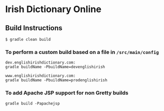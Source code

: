 # Irish Dictionary Online

## Build Instructions
```
$ gradle clean build
```

### To perform a custom build based on a file in `/src/main/config`
```
dev.englishirishdictionary.com:
gradle buildName -PbuildName=devenglishirish

www.englishirishdictionary.com:
gradle buildName -PbuildName=prodenglishirish
```

### To add Apache JSP support for non Gretty builds
```
gradle build -Papachejsp
```

